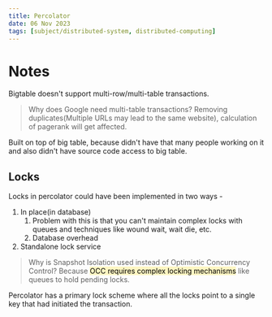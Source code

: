 ```yaml
---
title: Percolator
date: 06 Nov 2023
tags: [subject/distributed-system, distributed-computing]
---
```


# Notes

Bigtable doesn't support multi-row/multi-table transactions.

> Why does Google need multi-table transactions?
> Removing duplicates(Multiple URLs may lead to the same website), calculation of pagerank will get affected.

Built on top of big table, because didn't have that many people working on it and also didn't have source code access to big table.

## Locks

Locks in percolator could have been implemented in two ways -

1. In place(in database)
    1. Problem with this is that you can't maintain complex locks with queues and techniques like wound wait, wait die, etc.
    2. Database overhead
2. Standalone lock service

> Why is Snapshot Isolation used instead of Optimistic Concurrency Control?
> Because <mark style="background: #FFF3A3A6;">OCC requires complex locking mechanisms</mark> like queues to hold pending locks.

Percolator has a primary lock scheme where all the locks point to a single key that had initiated the transaction.
